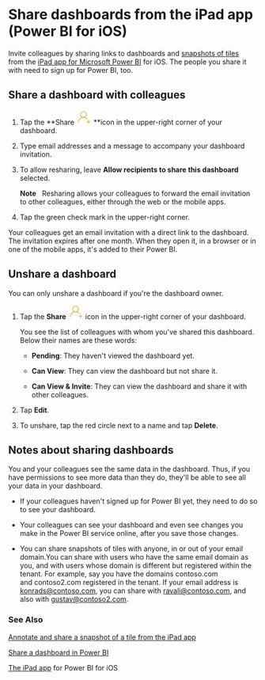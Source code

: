 ﻿<properties 
   pageTitle="Share dashboards from the iPad app (Power BI for iOS)"
   description="Share dashboards from the iPad app (Power BI for iOS)"
   services="powerbi" 
   documentationCenter="" 
   authors="v-aljenk" 
   manager="mblythe" 
   editor=""
   tags=""/>
 
<tags
   ms.service="powerbi"
   ms.devlang="NA"
   ms.topic="article"
   ms.tgt_pltfrm="NA"
   ms.workload="powerbi"
   ms.date="10/14/2015"
   ms.author="v-aljenk"/>

# Share dashboards from the iPad app (Power BI for iOS)

Invite colleagues by sharing links to dashboards and [snapshots of tiles](http://support.powerbi.com/knowledgebase/articles/527030) from the [iPad app for Microsoft Power BI](http://support.powerbi.com/knowledgebase/topics/69272-ipad-app-for-power-bi) for iOS. The people you share it with need to sign up for Power BI, too.

## Share a dashboard with colleagues

1.  Tap the **Share ![](media/powerbi-mobile-share-dashboards-from-the-ipad-app/PBI_iPad_ShareIcon.png) **icon in the upper-right corner of your dashboard.

2.  Type email addresses and a message to accompany your dashboard invitation.

3.  To allow resharing, leave **Allow recipients to share this dashboard** selected.

    **Note**   Resharing allows your colleagues to forward the email invitation to other colleagues, either through the web or the mobile apps.

4.  Tap the green check mark in the upper-right corner.

Your colleagues get an email invitation with a direct link to the dashboard. The invitation expires after one month. When they open it, in a browser or in one of the mobile apps, it's added to their Power BI.

## Unshare a dashboard

You can only unshare a dashboard if you're the dashboard owner.

1.  Tap the **Share** ![](media/powerbi-mobile-share-dashboards-from-the-ipad-app/PBI_iPad_ShareIcon.png) icon in the upper-right corner of your dashboard.

    You see the list of colleagues with whom you've shared this dashboard. Below their names are these words:

    -   **Pending**: They haven't viewed the dashboard yet.

    -   **Can View**: They can view the dashboard but not share it.

    -   **Can View & Invite**: They can view the dashboard and share it with other colleagues.

2.  Tap **Edit**.

3.  To unshare, tap the red circle next to a name and tap **Delete**.

## Notes about sharing dashboards

You and your colleagues see the same data in the dashboard. Thus, if you have permissions to see more data than they do, they'll be able to see all your data in your dashboard.

-   If your colleagues haven't signed up for Power BI yet, they need to do so to see your dashboard.

-   Your colleagues can see your dashboard and even see changes you make in the Power BI service online, after you save those changes.

-   You can share snapshots of tiles with anyone, in or out of your email domain.You can share with users who have the same email domain as you, and with users whose domain is different but registered within the tenant. For example, say you have the domains contoso.com and contoso2.com registered in the tenant. If your email address is konrads@contoso.com, you can share with ravali@contoso.com, and also with gustav@contoso2.com.

### See Also

[Annotate and share a snapshot of a tile from the iPad app](http://support.powerbi.com/knowledgebase/articles/527030)

[Share a dashboard in Power BI](http://support.powerbi.com/knowledgebase/articles/431008)

[The iPad app](http://support.powerbi.com/knowledgebase/articles/467172) for Power BI for iOS
